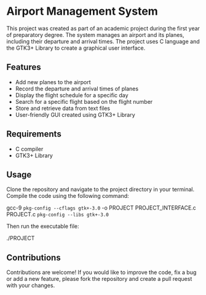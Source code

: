 # Airport Management System

This project was created as part of an academic project during the first year of preparatory degree. The system manages an airport and its planes, including their departure and arrival times. The project uses C language and the GTK3+ Library to create a graphical user interface.

## Features
- Add new planes to the airport
- Record the departure and arrival times of planes
- Display the flight schedule for a specific day
- Search for a specific flight based on the flight number
- Store and retrieve data from text files
- User-friendly GUI created using GTK3+ Library

## Requirements
- C compiler
- GTK3+ Library

## Usage
Clone the repository and navigate to the project directory in your terminal. Compile the code using the following command:

gcc-9 `pkg-config --cflags gtk+-3.0` -o PROJECT PROJECT_INTERFACE.c PROJECT.c `pkg-config --libs gtk+-3.0`

Then run the executable file:

./PROJECT

## Contributions
Contributions are welcome! If you would like to improve the code, fix a bug or add a new feature, please fork the repository and create a pull request with your changes.
